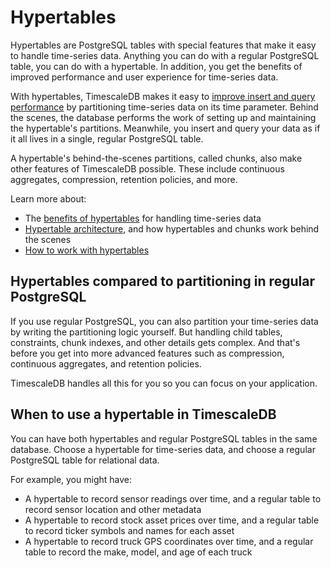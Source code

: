 # Hypertables
Hypertables are PostgreSQL tables with special features that make it easy to
handle time-series data. Anything you can do with a regular PostgreSQL table,
you can do with a hypertable. In addition, you get the benefits of improved
performance and user experience for time-series data.

With hypertables, TimescaleDB makes it easy to [improve insert and query
performance][performance-benchmark] by partitioning time-series data on its time
parameter. Behind the scenes, the database performs the work of setting up and
maintaining the hypertable's partitions. Meanwhile, you insert and query your
data as if it all lives in a single, regular PostgreSQL table.

A hypertable's behind-the-scenes partitions, called chunks, also make other
features of TimescaleDB possible. These include continuous aggregates,
compression, retention policies, and more.

Learn more about:
*   The [benefits of hypertables][hypertable-benefits] for handling time-series
    data
*   [Hypertable architecture][hypertable-architecture], and how hypertables and
    chunks work behind the scenes
*   [How to work with hypertables][hypertable-how-to]

## Hypertables compared to partitioning in regular PostgreSQL
If you use regular PostgreSQL, you can also partition your time-series data by
writing the partitioning logic yourself. But handling child tables, constraints,
chunk indexes, and other details gets complex. And that's before you get into
more advanced features such as compression, continuous aggregates, and retention
policies.

TimescaleDB handles all this for you so you can focus on your application.

## When to use a hypertable in TimescaleDB
You can have both hypertables and regular PostgreSQL tables in the same
database. Choose a hypertable for time-series data, and choose a regular
PostgreSQL table for relational data.

For example, you might have:
*   A hypertable to record sensor readings over time, and a regular table
    to record sensor location and other metadata
*   A hypertable to record stock asset prices over time, and a regular table to
    record ticker symbols and names for each asset
*   A hypertable to record truck GPS coordinates over time, and a regular table
    to record the make, model, and age of each truck

[hypertable-architecture]: /overview/core-concepts/hypertables-and-chunks/hypertable-architecture/
[hypertable-benefits]: /overview/core-concepts/hypertables-and-chunks/hypertables-and-chunks-benefits/
[hypertable-how-to]: /how-to-guides/hypertables/
[performance-benchmark]: https://www.timescale.com/blog/timescaledb-vs-6a696248104e/

